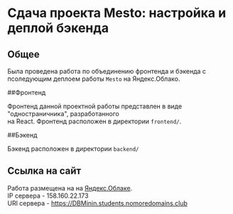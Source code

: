 # Сдача проекта Mesto: настройка и деплой бэкенда

## Общее

Была проведена работа по объединению фронтенда и бэкенда с псоледующим деплоем работы `Mesto`
на Яндекс.Облако.

##Фронтенд

Фронтенд данной проектной работы представлен в виде "одностраничника", разработанного  
на React.
Фронтенд расположен в директории `frontend/`.

##Бэкенд

Бэкенд расположен в директории `backend/`

## Ссылка на сайт

Работа размещена на на [Яндекс.Облаке](https://DBMinin.students.nomoredomains.club).  
IP сервера - 158.160.22.173  
URl сервера - https://DBMinin.students.nomoredomains.club  
